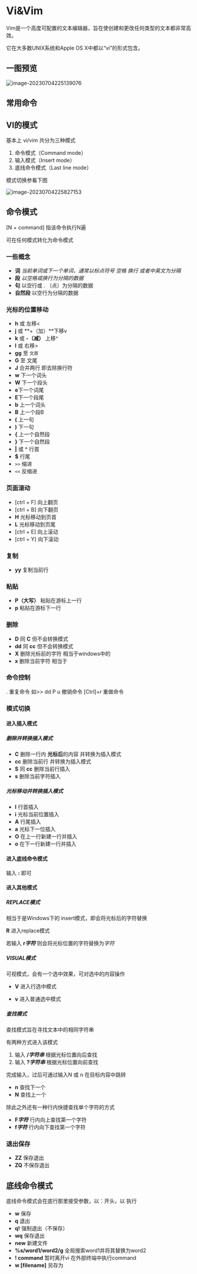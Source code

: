 # Vi&Vim

Vim是一个高度可配置的文本编辑器，旨在使创建和更改任何类型的文本都非常高效。

它在大多数UNIX系统和Apple OS X中都以“vi”的形式包含。

## 一图预览

![image-20230704225139076](C:\Users\lisent124\Desktop\code\notes\linuxTerminal\VIm&vi\image\image-20230704225139076.png)



## 常用命令



## VI的模式

基本上 vi/vim 共分为三种模式

1. 命令模式（Command mode）
2. 输入模式（Insert mode）
3. 底线命令模式（Last line mode）

模式切换参看下图

![image-20230704225827153](C:\Users\lisent124\Desktop\code\notes\linuxTerminal\VIm&vi\image\image-20230704225827153.png)





## 命令模式

[N + command] 指该命令执行N遍

<Esc> 可在任何模式转化为命令模式

### 一些概念

- **词** *当前单词或下一个单词，通常以标点符号 空格 换行 或者中英文为分隔*
- **段** *以空格或换行为分隔的数据*
- **句**  以空行或  . （点）为分隔的数据
- **自然段** 以空行为分隔的数据

### 光标的位置移动

- **h**  或 <Backspace> 左移<  
- **j** 或  **+（加）**下移v
- **k** 或 **-（减）** 上移^
- **l** 或  <space> 右移>
- **gg** 至 `文首`
- **G** 至 文尾
- **J** 合并两行 即去除换行符
- **w** 下一个词头
- **W** 下一个段头
- **e**下一个词尾	
- **E**下一个段尾
- **b** 上一个词头
- **B** 上一个段B
- **(**  上一句
- **)**  下一句
- **{** 上一个自然段
- **}** 下一个自然段
- **|** 或 **^**  行首
- **$** 行尾
- `>>` 缩进
- `<<` 反缩进



### 页面滚动

- [ctrl + F]  向上翻页 
- [ctrl + B]  向下翻页
- **H** 光标移动到页首
- **L** 光标移动到页尾
- [ctrl + E]  向上滚动
- [ctrl + Y]  向下滚动

### **复制**

- **yy** 复制当前行

### **粘贴**

- **P（大写）** 粘贴在游标上一行 	
- **p** 粘贴在游标下一行

### **删除**

- **D** 同 **C** 但不会转换模式
- **dd** 同 **cc**  但不会转换模式
- **X**  删除光标前的字符 相当于windows中的 <Backspace>
- **x** 删除当前字符 相当于 <delete> 

### 命令控制

. 重复命令 如>> dd P
u 撤销命令	[Ctrl]+r 重做命令



### 模式切换

#### 进入插入模式

##### 删除并转换插入模式

- **C**   删除一行内 **光标后**的内容 并转换为插入模式
- **cc** 删除当前行  并转换为插入模式
- **S** 同 **cc** 删除当前行插入
- **s** 删除当前字符插入

##### 光标移动并转换插入模式

- **I** 行首插入		
- **i** 光标当前位置插入
- **A** 行尾插入
- **a** 光标下一位插入
- **O** 在上一行新建一行并插入
- **o** 在下一行新建一行并插入



#### 进入底线命令模式

 输入 **:** 即可



#### 进入其他模式

##### REPLACE模式

相当于是Windows下的 insert模式，即会将光标后的字符替换

**R** 进入replace模式	

若输入 **r*字符*** 则会将光标位置的字符替换为*字符*



##### VISUAL模式

可视模式，会有一个选中效果，可对选中的内容操作

- **V** 进入行选中模式

- **v** 进入普通选中模式

##### 查找模式

查找模式旨在寻找文本中的相同字符串

有两种方式进入该模式

1. 输入 **/*字符串*** 根据光标位置向后查找
2. 输入 **?*字符串*** 根据光标位置向前查找

<Enter> 完成输入，过后可通过输入N 或 n 在目标内容中跳转

- **n** 查找下一个	
- **N** 查找上一个

除此之外还有一种行内快捷查找单个字符的方式

- **F*字符***  行内向上查找第一个字符
- **f*字符***  行内向下查找第一个字符



### 退出保存

- **ZZ** 保存退出
- **ZQ** 不保存退出





## 底线命令模式

底线命令模式会在底行那里接受参数，以：开头，以<Enter> 执行

- **w** 保存
- **q** 退出
- **q!** 强制退出（不保存）
- **wq** 保存退出
- **new** 新建文件
- **%s/word1/word2/g** 全局搜索word1并将其替换为word2
- **! command**  暂时离开vi 在外部终端中执行command
- **w [filename]** 另存为